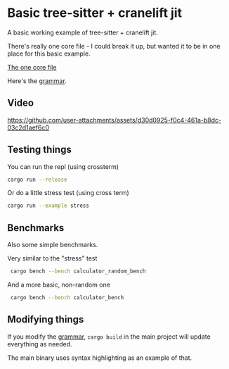 # Basic tree-sitter + cranelift jit

A basic working example of tree-sitter + cranelift jit.

There's really one core file - I could break it up, but wanted it to be in one place for this basic example.

[The one core file](src/language/mod.rs)

Here's the [grammar](./tree-sitter-calculator/grammar.js).

## Video

https://github.com/user-attachments/assets/d30d0925-f0c4-461a-b8dc-03c2d1aef6c0

## Testing things
You can run the repl (using crossterm)

```bash
cargo run --release
```

Or do a little stress test (using cross term)

```bash
cargo run --example stress
```

## Benchmarks

Also some simple benchmarks.

Very similar to the "stress" test

```bash
 cargo bench --bench calculator_random_bench
 ```

And a more basic, non-random one

```bash
 cargo bench --bench calculator_bench
```

## Modifying things

If you modify the [grammar](./tree-sitter-calculator/grammar.js), `cargo build` in the main project will update everything as needed.

The main binary uses syntax highlighting as an example of that.
